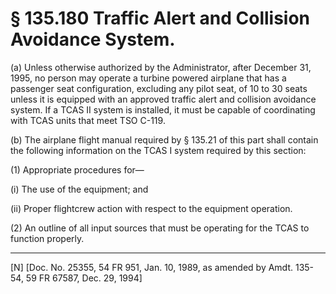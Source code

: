 # § 135.180   Traffic Alert and Collision Avoidance System.

(a) Unless otherwise authorized by the Administrator, after December 31, 1995, no person may operate a turbine powered airplane that has a passenger seat configuration, excluding any pilot seat, of 10 to 30 seats unless it is equipped with an approved traffic alert and collision avoidance system. If a TCAS II system is installed, it must be capable of coordinating with TCAS units that meet TSO C-119.


(b) The airplane flight manual required by § 135.21 of this part shall contain the following information on the TCAS I system required by this section:


(1) Appropriate procedures for—


(i) The use of the equipment; and


(ii) Proper flightcrew action with respect to the equipment operation.


(2) An outline of all input sources that must be operating for the TCAS to function properly.



---

[N] [Doc. No. 25355, 54 FR 951, Jan. 10, 1989, as amended by Amdt. 135-54, 59 FR 67587, Dec. 29, 1994]




